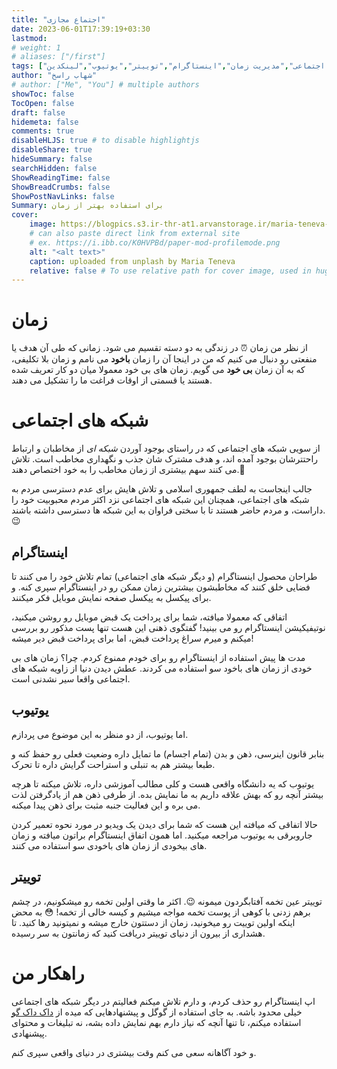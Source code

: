 ```yaml
---
title: "اجتماع مجازی"
date: 2023-06-01T17:39:19+03:30
lastmod: 
# weight: 1
# aliases: ["/first"]
tags: ["شبکه های اجتماعی","مدیریت زمان","اینستاگرام","توییتر","یوتیوب","لینکدین"]
author: "شهاب راسخ"
# author: ["Me", "You"] # multiple authors
showToc: false
TocOpen: false
draft: false
hidemeta: false
comments: true
disableHLJS: true # to disable highlightjs
disableShare: true
hideSummary: false
searchHidden: false
ShowReadingTime: false
ShowBreadCrumbs: false
ShowPostNavLinks: false
Summary: برای استفاده بهتر از زمان
cover:
    image: https://blogpics.s3.ir-thr-at1.arvanstorage.ir/maria-teneva-ag-iDbS3Oog-unsplash.jpg
    # can also paste direct link from external site
    # ex. https://i.ibb.co/K0HVPBd/paper-mod-profilemode.png
    alt: "<alt text>"
    caption: uploaded from unplash by Maria Teneva
    relative: false # To use relative path for cover image, used in hugo Page-bundles
---
```


# زمان
از نظر من زمان ⏰ در زندگی به دو دسته تقسیم می شود. زمانی که طی آن هدف یا منفعتی رو دنبال می کنیم که من در اینجا آن را زمان **باخود** می نامم و زمان بلا تکلیفی، که به آن زمان **بی خود** می گویم. زمان های بی خود معمولا میان دو کار تعریف شده هستند یا قسمتی از اوقات فراغت ما را تشکیل می دهند.

# شبکه های اجتماعی
از سویی شبکه های اجتماعی که در راستای بوجود آوردن *شبکه ای* از مخاطبان و ارتباط راحتترشان بوجود آمده اند، و هدف مشترک شان جذب و نگهداری مخاطب است. تلاش می کنند سهم بیشتری از زمان مخاطب را به خود اختصاص دهند.🤔

جالب اینجاست به لطف جمهوری اسلامی و تلاش هایش برای عدم دسترسی مردم به شبکه های اجتماعی، همچنان این شبکه های اجتماعی نزد اکثر مردم محبوبیت خود را داراست، و مردم حاضر هستند تا با سختی فراوان به این شبکه ها دسترسی داشته باشند.😉


## اینستاگرام
طراحان محصول اینستاگرام (و دیگر شبکه های اجتماعی) تمام تلاش خود را می کنند تا فضایی خلق کنند که مخاطبشون بیشترین زمان ممکن رو در اینستاگرام سپری کنه. و برای پیکسل به پیکسل صفحه نمایش موبایل فکر میکنند.

اتفاقی که معمولا میافته، شما برای پرداخت یک قبض موبایل رو روشن میکنید، نوتیفیکیشن اینستاگرام رو می بینید! گفتگوی ذهنی این هست تنها پست مذکور رو بررسی میکنم و میرم سراغ پرداخت قبض، اما برای پرداخت قبض دیر میشه!

مدت ها پیش استفاده از اینستاگرام رو برای خودم ممنوع کردم. چرا؟ زمان های بی خودی از زمان های باخود سو استفاده می کردند. عطش دیدن دنیا از زاویه شبکه های اجتماعی واقعا سیر نشدنی است.


## یوتیوب
اما یوتیوب، از دو منظر به این موضوع می پردازم.

بنابر قانون اینرسی، ذهن و بدن (تمام اجسام) ما تمایل داره وضعیت فعلی رو حفظ کنه و طبعا بیشتر هم به تنبلی و استراحت گرایش داره تا تحرک.


یوتیوب که یه دانشگاه واقعی هست و کلی مطالب آموزشی داره،‌ تلاش میکنه تا هرچه بیشتر آنچه رو که بهش علاقه داریم به ما نمایش بده. از طرفی ذهن هم از یادگرفتن لذت می بره و این فعالیت جنبه مثبت برای ذهن پیدا میکنه.

حالا اتفاقی که میافته این هست که شما برای دیدن یک ویدیو در مورد نحوه تعمیر کردن جاروبرقی به یوتیوب مراجعه میکنید. اما همون اتفاق اینستاگرام براتون میافته و زمان های بیخودی از زمان های باخودی سو استفاده می کنند.

## توییتر
توییتر عین تخمه آفتابگردون میمونه 😉. اکثر ما وقتی اولین تخمه رو میشکونیم، در چشم برهم زدنی با کوهی از پوست تخمه مواجه میشیم و کیسه خالی از تخمه! 😳
به محض اینکه اولین توییت رو میخونید، زمان از دستتون خارج میشه و نمیتونید رها کنید. تا هشداری از بیرون از دنیای توییتر دریافت کنید که زمانتون به سر رسیده.

# راهکار من
اپ اینستاگرام رو حذف کردم، و دارم تلاش میکنم فعالیتم در دیگر شبکه های اجتماعی خیلی محدود باشه. به جای استفاده از گوگل و پیشنهادهایی که میده از [داک داک گو](https://duckduckgo.com/) استفاده میکنم، تا تنها آنچه که نیاز دارم بهم نمایش داده بشه، نه تبلیغات و محتوای پیشنهادی.

و خود آگاهانه سعی می کنم وقت بیشتری در دنیای واقعی سپری کنم.

